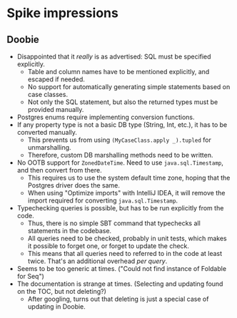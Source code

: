# Spike impressions

## Doobie

* Disappointed that it _really_ is as advertised: SQL must be specified explicitly.
  * Table and column names have to be mentioned explicitly, and escaped if needed.
  * No support for automatically generating simple statements based on case classes.
  * Not only the SQL statement, but also the returned types must be provided manually.
* Postgres enums require implementing conversion functions.
* If any property type is not a basic DB type (String, Int, etc.), it has to be converted manually.
  * This prevents us from using `(MyCaseClass.apply _).tupled` for unmarshalling.
  * Therefore, custom DB marshalling methods need to be written.
* No OOTB support for `ZonedDateTime`. Need to use `java.sql.Timestamp`, and then convert from there.
  * This requires us to use the system default time zone, hoping that the Postgres driver does the same.
  * When using "Optimize imports" with IntelliJ IDEA, it will remove the import required for converting
    `java.sql.Timestamp`.
* Typechecking queries is possible, but has to be run explicitly from the code.
  * Thus, there is no simple SBT command that typechecks all statements in the codebase.
  * All queries need to be checked, probably in unit tests, which makes it possible to forget one, or forget to update
     the check.
  * This means that all queries need to referred to in the code at least twice.
    That's an additional overhead _per query_. 
* Seems to be too generic at times. ("Could not find instance of Foldable for Seq")
* The documentation is strange at times. (Selecting and updating found on the TOC, but not deleting?)
  * After googling, turns out that deleting is just a special case of updating in Doobie.
